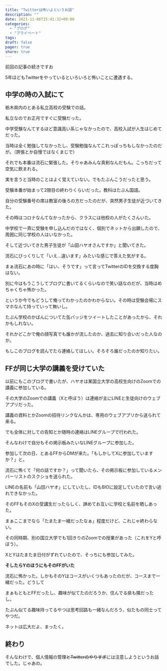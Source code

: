 ```yaml
---
title: "Twitterは怖いよというお話"
description: ""
date: 2021-11-06T15:41:32+09:00
categories:
  - "ブログ"
  - "プライベート"
tags:
draft: false
pager: true
share: true
---
```


前回の記事の続きですお

5年ほどもTwitterをやっているといろいろと怖いことに遭遇する。

## 中学の時の入試にて

栃木県内のとある私立高校の受験での話。

私立なのでお正月ですぐに受験だった。

中学受験なんてするほど意識高い系じゃなかったので、高校入試が人生はじめてだった。

当時は全く勉強してなかったし、受験勉強なんてこれっぽっちもしなかったのだが。（誇張とか自慢ではなくまじで）

それでも本番は流石に緊張した。そりゃあみんな真剣なんだもん。こっちだって空気に飲まれる。

実を言うと当時のことはよく覚えていない。でもたぶんこうだったと思う。

受験本番が始まって2限目の終わりくらいだった。教科はたぶん国語。

自分の受験番号の席は教室の後ろの方だったのだが、突然男子生徒が近づいてきた。

その時はコロナなんてなかったから、クラスには他校の人がたくさんいた。

中学校で一斉に受験を申し込んだのではなく、個別でネットから出願したので、周囲に同じ学校の人はいなかった。

そして近づいてきた男子生徒が「山田ハヤオさんですか」と聞いてきた。

流石にびっくりして「いえ...違います」みたいな感じで答えた気がする。

まぁ流石にあの時に「はい、そうです」って言ってTwitterのIDを交換する度胸はない。

別に今はもうこうしてブログに書いてるくらいなので笑い話なのだが、当時はめちゃくちゃ怖かった。

というか今でもどうして俺ってわかったのかわからない。その時は受験会場にスマホなんて持っていって無いし。

たぶん学校のかばんについてた缶バッジをツイートしたことがあったから、それかもしれない。

それかどこかで俺の顔写真でも誰かが流したのか、過去に知り合いだった人なのか。

もしこのブログを読んでたら連絡してほしい。そろそろ誰だったのか知りたい。

## FFが同じ大学の講義を受けていた

以前にもこのブログで書いたが、ハヤオは某国立大学の高校生向けのZoomでの講義に参加している。

その大学のZoomでの講義（Xと呼ぼう）は連絡が主にLINEと生徒向けのウェブアプリだった。

講義の資料とかZoomの招待リンクなんかは、専用のウェブアプリから送られて来る。

でも全体に対しての告知とか随時の連絡はLINEグループで行われた。

そんなわけで自分もその掲示板みたいなLINEグループに参加した。

参加して次の日、とあるFFからDMが来た。「もしかしてXに参加していますか？」と。

流石に怖くて「何の話ですか？」って聞いたら、その掲示板に参加しているメンバーリストのスクショを送られた。

LINEの名前も「山田ハヤオ」にしていたし、IDもBIOに設定していたので言い逃れできなかった。

そのFFもそのXの受講生だったらしく、諦めてお互いに学校と名前を晒しあった。

まぁここまでなら「たまたま一緒だったなぁ」程度だけど、これじゃ終わらない。

その同時期、別の国立大学でも1回きりのZoomでの授業があった（これをYと呼ぼう）。

XとYはたまたま日付がずれていたので、そっちにも参加してみた。

**そしたらYのほうにもそのFFがいた**

流石に怖かった。しかもそのYはコースがいくつもあったのだが、コースまで一緒だった。どうして

まぁもともとFFだったし、趣味が似てたのだろうか、住んでる県も隣だったし。

たぶん似てる趣味持ってるやつは思考回路も一緒なんだろう、似たもの同士ってやつだ。

ネットは広大だよ、まったく。

## 終わり

そんなわけで、個人情報の管理~~とTwitterのやりすぎ~~には注意しようというお話でした。じゃあの。

